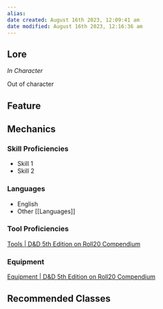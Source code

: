 ```yaml
---
alias: 
date created: August 16th 2023, 12:09:41 am
date modified: August 16th 2023, 12:16:36 am
---
```

## Lore
*In Character*

Out of character
## Feature

## Mechanics
### Skill Proficiencies
- Skill 1
- Skill 2
### Languages
- English
- Other [[Languages]]
### Tool Proficiencies
[Tools | D&D 5th Edition on Roll20 Compendium](https://roll20.net/compendium/dnd5e/Tools#content)

### Equipment
[Equipment | D&D 5th Edition on Roll20 Compendium](https://roll20.net/compendium/dnd5e/Equipment#content)
## Recommended Classes
